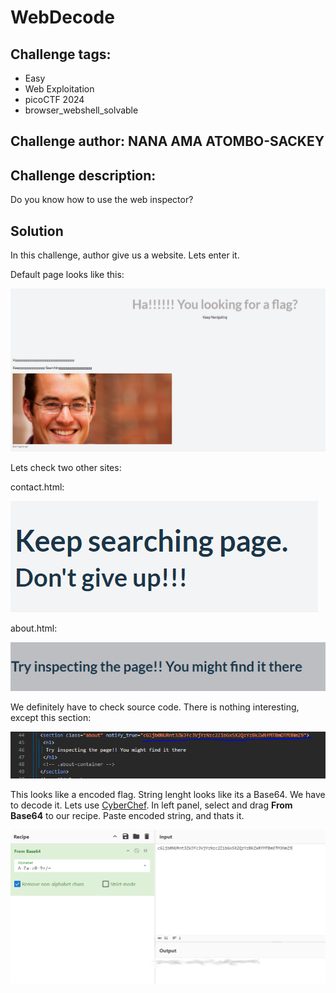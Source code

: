 # WebDecode
## Challenge tags:
- Easy
- Web Exploitation
- picoCTF 2024
- browser_webshell_solvable

## Challenge author: NANA AMA ATOMBO-SACKEY
## Challenge description:
Do you know how to use the web inspector?

## Solution
In this challenge, author give us a website. Lets enter it. 

Default page looks like this:

![image missing?](./content/webdecode_01.png)

Lets check two other sites: 

contact.html:

![image missing?](./content/webdecode_02.png)

about.html: 

![image missing?](./content/webdecode_03.png)

We definitely have to check source code. There is nothing interesting, except this section:

![image missing?](./content/webdecode_04.PNG)

This looks like a encoded flag. String lenght looks like its a Base64. We have to decode it. Lets use [CyberChef](https://gchq.github.io/CyberChef).  In left panel, select and drag **From Base64** to our recipe. Paste encoded string, and thats it.

![image missing?](./content/webdecode_05.png)


